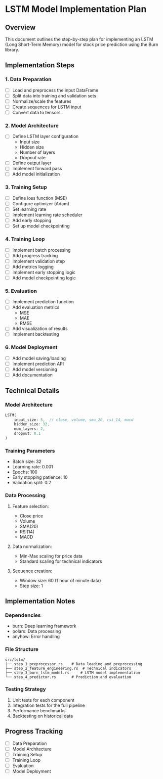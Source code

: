 # LSTM Model Implementation Plan

## Overview
This document outlines the step-by-step plan for implementing an LSTM (Long Short-Term Memory) model for stock price prediction using the Burn library.

## Implementation Steps

### 1. Data Preparation
- [ ] Load and preprocess the input DataFrame
- [ ] Split data into training and validation sets
- [ ] Normalize/scale the features
- [ ] Create sequences for LSTM input
- [ ] Convert data to tensors

### 2. Model Architecture
- [ ] Define LSTM layer configuration
  - Input size
  - Hidden size
  - Number of layers
  - Dropout rate
- [ ] Define output layer
- [ ] Implement forward pass
- [ ] Add model initialization

### 3. Training Setup
- [ ] Define loss function (MSE)
- [ ] Configure optimizer (Adam)
- [ ] Set learning rate
- [ ] Implement learning rate scheduler
- [ ] Add early stopping
- [ ] Set up model checkpointing

### 4. Training Loop
- [ ] Implement batch processing
- [ ] Add progress tracking
- [ ] Implement validation step
- [ ] Add metrics logging
- [ ] Implement early stopping logic
- [ ] Add model checkpointing logic

### 5. Evaluation
- [ ] Implement prediction function
- [ ] Add evaluation metrics
  - MSE
  - MAE
  - RMSE
- [ ] Add visualization of results
- [ ] Implement backtesting

### 6. Model Deployment
- [ ] Add model saving/loading
- [ ] Implement prediction API
- [ ] Add model versioning
- [ ] Add documentation

## Technical Details

### Model Architecture
```rust
LSTM(
    input_size: 5,  // close, volume, sma_20, rsi_14, macd
    hidden_size: 32,
    num_layers: 2,
    dropout: 0.1
)
```

### Training Parameters
- Batch size: 32
- Learning rate: 0.001
- Epochs: 100
- Early stopping patience: 10
- Validation split: 0.2

### Data Processing
1. Feature selection:
   - Close price
   - Volume
   - SMA(20)
   - RSI(14)
   - MACD

2. Data normalization:
   - Min-Max scaling for price data
   - Standard scaling for technical indicators

3. Sequence creation:
   - Window size: 60 (1 hour of minute data)
   - Step size: 1

## Implementation Notes

### Dependencies
- burn: Deep learning framework
- polars: Data processing
- anyhow: Error handling

### File Structure
```
src/lstm/
├── step_1_preprocessor.rs    # Data loading and preprocessing
├── step_2_feature_engineering.rs  # Technical indicators
├── step_3_burn_lstm_model.rs     # LSTM model implementation
└── step_4_predictor.rs       # Prediction and evaluation
```

### Testing Strategy
1. Unit tests for each component
2. Integration tests for the full pipeline
3. Performance benchmarks
4. Backtesting on historical data

## Progress Tracking
- [ ] Data Preparation
- [ ] Model Architecture
- [ ] Training Setup
- [ ] Training Loop
- [ ] Evaluation
- [ ] Model Deployment 